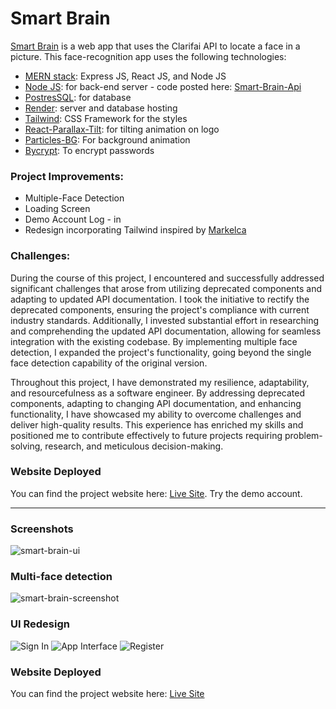 # Smart Brain

[Smart Brain](https://tjrelly.github.io/smart-brain/) is a web app that uses the Clarifai API to locate a face in a picture. This face-recognition app uses the following technologies:

- [MERN stack](https://www.mongodb.com/mern-stack): Express JS, React JS, and Node JS
- [Node JS](https://nodejs.org/en/): for back-end server - code posted here: [Smart-Brain-Api](https://github.com/TJRelly/smart-brain-api)
- [PostresSQL](https://www.postgresql.org/): for database
- [Render](https://render.com/): server and database hosting
- [Tailwind](https://tailwindcss.com/): CSS Framework for the styles
- [React-Parallax-Tilt](https://www.npmjs.com/package/react-parallax-tilt): for tilting animation on logo
- [Particles-BG](https://www.npmjs.com/package/particles-bg): For background animation
- [Bycrypt](https://www.npmjs.com/package/bcrypt): To encrypt passwords

### Project Improvements: 
- Multiple-Face Detection
- Loading Screen
- Demo Account Log - in
- Redesign incorporating Tailwind inspired by [Markelca](https://github.com/MarkelCA/smart-brain)

### Challenges: 
During the course of this project, I encountered and successfully addressed significant challenges that arose from utilizing deprecated components and adapting to updated API documentation. I took the initiative to rectify the deprecated components, ensuring the project's compliance with current industry standards. Additionally, I invested substantial effort in researching and comprehending the updated API documentation, allowing for seamless integration with the existing codebase. By implementing multiple face detection, I expanded the project's functionality, going beyond the single face detection capability of the original version.

Throughout this project, I have demonstrated my resilience, adaptability, and resourcefulness as a software engineer. By addressing deprecated components, adapting to changing API documentation, and enhancing functionality, I have showcased my ability to overcome challenges and deliver high-quality results. This experience has enriched my skills and positioned me to contribute effectively to future projects requiring problem-solving, research, and meticulous decision-making.

### Website Deployed

You can find the project website here: [Live Site](https://tjrelly.github.io/smart-brain/). Try the demo account.

---
### Screenshots

![smart-brain-ui](https://github.com/TJRelly/smart-brain/assets/94482664/ba44177e-1a76-4842-8ffc-9918e88b2b92)

### Multi-face detection
![smart-brain-screenshot](https://github.com/TJRelly/smart-brain/assets/94482664/182176a5-be00-4894-9d8c-01ff0979179b)

### UI Redesign
![Sign In](https://github.com/TJRelly/smart-brain/assets/94482664/f2d0adfd-78d3-4808-aa22-981d1b7f5579)
![App Interface](https://github.com/TJRelly/smart-brain/assets/94482664/55ec8ffd-7a8b-4d99-a308-848da9227708)
![Register](https://github.com/TJRelly/smart-brain/assets/94482664/86c7c8eb-538c-45d3-8c83-aefd232cefe6)

### Website Deployed

You can find the project website here: [Live Site](https://tjrelly.github.io/smart-brain/)

